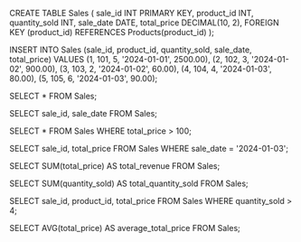 CREATE TABLE Sales (
    sale_id INT PRIMARY KEY,
    product_id INT,
    quantity_sold INT,
    sale_date DATE,
    total_price DECIMAL(10, 2),
    FOREIGN KEY (product_id) REFERENCES Products(product_id)
);

INSERT INTO Sales (sale_id, product_id, quantity_sold, sale_date, total_price) VALUES
(1, 101, 5, '2024-01-01', 2500.00),
(2, 102, 3, '2024-01-02', 900.00),
(3, 103, 2, '2024-01-02', 60.00),
(4, 104, 4, '2024-01-03', 80.00),
(5, 105, 6, '2024-01-03', 90.00);

SELECT * FROM Sales;

SELECT sale_id, sale_date FROM Sales;

SELECT * FROM Sales WHERE total_price > 100;

SELECT sale_id, total_price FROM Sales WHERE sale_date = '2024-01-03';

SELECT SUM(total_price) AS total_revenue FROM Sales;

SELECT SUM(quantity_sold) AS total_quantity_sold FROM Sales;

SELECT sale_id, product_id, total_price FROM Sales WHERE quantity_sold > 4;

SELECT AVG(total_price) AS average_total_price FROM Sales;
